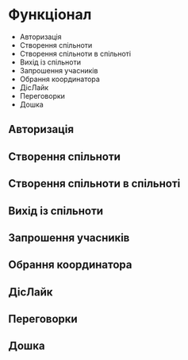 # Функціонал

- Авторизація
- Створення спільноти
- Створення спільноти в спільноті
- Вихід із спільноти
- Запрошення учасників
- Обрання координатора
- ДісЛайк
- Переговорки
- Дошка

## Авторизація

## Створення спільноти

## Створення спільноти в спільноті

## Вихід із спільноти

## Запрошення учасників

## Обрання координатора

## ДісЛайк

## Переговорки

## Дошка
